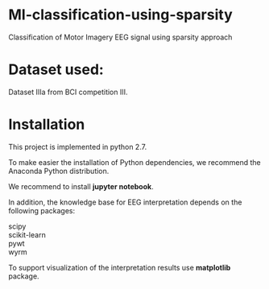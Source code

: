 # MI-classification-using-sparsity
Classification of Motor Imagery EEG signal using sparsity approach

# Dataset used:

Dataset IIIa from BCI competition III.

# Installation

This project is implemented in python 2.7. 

To make easier the installation of Python dependencies, we recommend the Anaconda Python distribution. 

We recommend to install <b>jupyter notebook</b>.

In addition, the knowledge base for EEG interpretation depends on the following packages:

scipy<br>
scikit-learn<br>
pywt<br>
wyrm <br>

To support visualization of the interpretation results use <b>matplotlib</b> package. 


